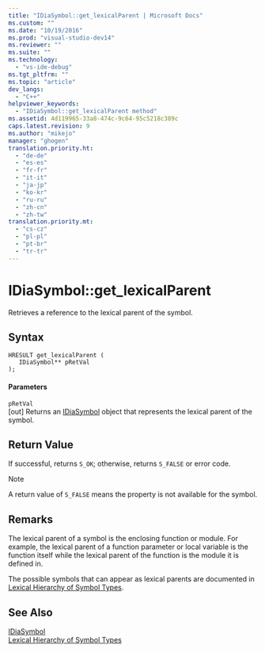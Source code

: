 ```yaml
---
title: "IDiaSymbol::get_lexicalParent | Microsoft Docs"
ms.custom: ""
ms.date: "10/19/2016"
ms.prod: "visual-studio-dev14"
ms.reviewer: ""
ms.suite: ""
ms.technology: 
  - "vs-ide-debug"
ms.tgt_pltfrm: ""
ms.topic: "article"
dev_langs: 
  - "C++"
helpviewer_keywords: 
  - "IDiaSymbol::get_lexicalParent method"
ms.assetid: 4d119965-33a8-474c-9c64-95c5218c389c
caps.latest.revision: 9
ms.author: "mikejo"
manager: "ghogen"
translation.priority.ht: 
  - "de-de"
  - "es-es"
  - "fr-fr"
  - "it-it"
  - "ja-jp"
  - "ko-kr"
  - "ru-ru"
  - "zh-cn"
  - "zh-tw"
translation.priority.mt: 
  - "cs-cz"
  - "pl-pl"
  - "pt-br"
  - "tr-tr"
---
```

# IDiaSymbol::get_lexicalParent
Retrieves a reference to the lexical parent of the symbol.  
  
## Syntax  
  
```cpp#  
HRESULT get_lexicalParent (   
   IDiaSymbol** pRetVal  
);  
```  
  
#### Parameters  
 `pRetVal`  
 [out] Returns an [IDiaSymbol](../debugger/idiasymbol.md) object that represents the lexical parent of the symbol.  
  
## Return Value  
 If successful, returns `S_OK`; otherwise, returns `S_FALSE` or error code.  
  
> [!NOTE]
>  A return value of `S_FALSE` means the property is not available for the symbol.  
  
## Remarks  
 The lexical parent of a symbol is the enclosing function or module. For example, the lexical parent of a function parameter or local variable is the function itself while the lexical parent of the function is the module it is defined in.  
  
 The possible symbols that can appear as lexical parents are documented in [Lexical Hierarchy of Symbol Types](../debugger/lexical-hierarchy-of-symbol-types.md).  
  
## See Also  
 [IDiaSymbol](../debugger/idiasymbol.md)   
 [Lexical Hierarchy of Symbol Types](../debugger/lexical-hierarchy-of-symbol-types.md)